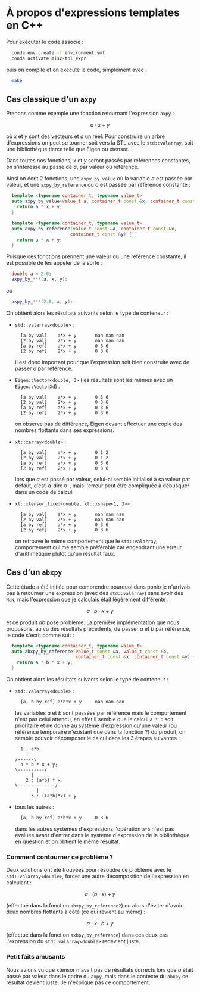 # À propos d'expressions templates en C++

Pour exécuter le code associé :

```sh
  conda env create -f environment.yml
  conda activate misc-tpl_expr
```

puis on compile et on exécute le code, simplement avec :

```sh
  make
```


## Cas classique d'un `axpy`

Prenons comme exemple une fonction retournant l'expression `axpy` :

$$
  a\cdot x + y
$$

où $x$ et $y$ sont des vecteurs et $a$ un réel. Pour construire un arbre d'expressions on peut se tourner soit vers la STL avec le `std::valarray`, soit une bibliothèque tierce telle que Eigen ou xtensor.

Dans toutes nos fonctions, $x$ et $y$ seront passés par références constantes, on s'intéresse au passe de $a$, par valeur ou référence.

Ainsi on écrit 2 fonctions, une `axpy_by_value` où la variable $a$ est passée par valeur, et une `axpy_by_reference` où $a$ est passée par référence constante :

```cpp
  template <typename container_t, typename value_t>
  auto axpy_by_value(value_t a, container_t const &x, container_t const &y) {
    return a * x + y;
  }

  template <typename container_t, typename value_t>
  auto axpy_by_reference(value_t const &a, container_t const &x,
                        container_t const &y) {
    return a * x + y;
  }
```

Puisque ces fonctions prennent une valeur ou une référence constante, il est possible de les appeler de la sorte :

```cpp
  double a = 2.0;
  axpy_by_***(a, x, y);
```

ou 

```cpp
  axpy_by_***(2.0, x, y);
```

On obtient alors les résultats suivants selon le type de conteneur :

* `std::valarray<double>` :
  ```
    [a by val]    a*x + y     	nan nan nan
    [2 by val]    2*x + y     	nan nan nan
    [a by ref]    a*x + y     	0 3 6
    [2 by ref]    2*x + y     	0 3 6
  ```

  il est donc important pour que l'expression soit bien construite avec de passer $a$ par référence.

* `Eigen::Vector<double, 3>` (les résultats sont les mêmes avec un `Eigen::VectorXd`) :
  ```
    [a by val]    a*x + y     	0 3 6
    [2 by val]    2*x + y     	0 3 6
    [a by ref]    a*x + y     	0 3 6
    [2 by ref]    2*x + y     	0 3 6
  ```

  on observe pas de différence, Eigen devant effectuer une copie des nombres flottants dans ses expressions.

* `xt::xarray<double>` :
  ```
    [a by val]    a*x + y     	0 1 2
    [2 by val]    2*x + y     	0 1 2
    [a by ref]    a*x + y     	0 3 6
    [2 by ref]    2*x + y     	0 3 6
  ```

  lors que $a$ est passé par valeur, celui-ci semble initialisé à sa valeur par défaut, c'est-à-dire `0.`, mais l'erreur peut être compliquée à débusquer dans un code de calcul.

* `xt::xtensor_fixed<double, xt::xshape<1, 3>>` :
  ```
    [a by val]    a*x + y     	nan nan nan
    [2 by val]    2*x + y     	nan nan nan
    [a by ref]    a*x + y     	0 3 6
    [2 by ref]    2*x + y     	0 3 6
  ```
  on retrouve le même comportement que le `std::valarray`, comportement qui me semble préférable car engendrant une erreur d'arithmétique plutôt qu'un résultat faux.


## Cas d'un `abxpy`

Cette étude a été initiée pour comprendre pourquoi dans ponio je n'arrivais pas à retourner une expression (avec des `std::valarray`) sans avoir des `NaN`, mais l'expression que je calculais était légèrement différente :

$$
  a \cdot b \cdot x + y
$$

et ce produit $ab$ pose problème. La première implémentation que nous proposons, au vu des résultats précédents, de passer $a$ et $b$ par référence, le code s'écrit comme suit :

```cpp
  template <typename container_t, typename value_t>
  auto abxpy_by_reference(value_t const &a, value_t const &b,
                          container_t const &x, container_t const &y) {
    return a * b * x + y;
  }
```

On obtient alors les résultats suivants selon le type de conteneur :

* `std::valarray<double>` :

  ```
    [a, b by ref] a*b*x + y   	nan nan nan
  ```

  les variables $a$ et $b$ sont passées par référence mais le comportement n'est pas celui attendu, en effet il semble que le calcul `a * b` soit prioritaire et ne donne au système d'expression qu'une valeur (ou référence temporaire n'existant que dans la fonction ?) du produit, on semble pouvoir décomposer le calcul dans les 3 étapes suivantes :

  ```
    1 : a*b
      |
  /------\
    a * b * x + y;
  \----------/
        |
      2 : (a*b) * x
  \--------------/
          |
        3 : ((a*b)*x) + y
  ```
* tous les autres :

  ```
    [a, b by ref] a*b*x + y   	0 3 6
  ```

  dans les autres systèmes d'expressions l'opération `a*b` n'est pas évaluée avant d'entrer dans le système d'expression de la bibliothèque en question et on obtient le même résultat.


### Comment contourner ce problème ?

Deux solutions ont été trouvées pour résoudre ce problème avec le `std::valarray<double>`, forcer une autre décomposition de l'expression en calculant :

$$
  a \cdot ( b \cdot x) + y
$$

(effectué dans la fonction `abxpy_by_reference2`) ou alors d'éviter d'avoir deux nombres flottants à côté (ce qui revient au même) :

$$
  a \cdot x \cdot b + y
$$

(effectué dans la fonction `axbpy_by_reference`) dans ces deux cas l'expression du `std::valarray<double>` redevient juste.

### Petit faits amusants

Nous avions vu que xtensor n'avait pas de résultats corrects lors que $a$ était passé par valeur dans le cadre du `axpy`, mais dans le contexte du `abxpy` ce résultat devient juste. Je n'explique pas ce comportement.
